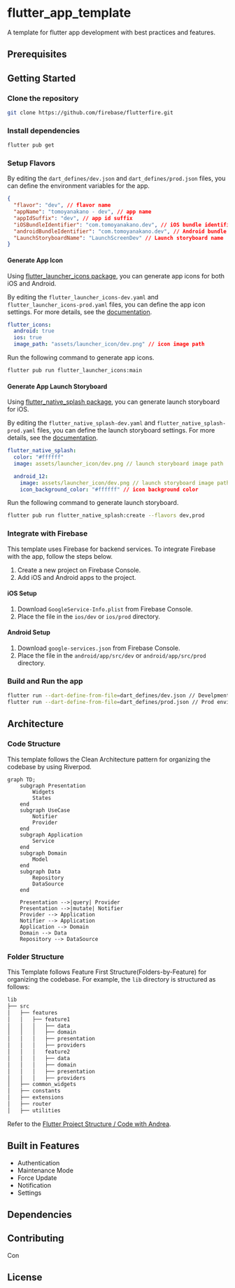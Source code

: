 # flutter_app_template

A template for flutter app development with best practices and features.

## Prerequisites

## Getting Started

### Clone the repository

```bash
git clone https://github.com/firebase/flutterfire.git
```

### Install dependencies

```bash
flutter pub get
```

### Setup Flavors

By editing the `dart_defines/dev.json` and `dart_defines/prod.json` files, you can define the environment variables for the app.

```json
{
  "flavor": "dev", // flavor name
  "appName": "tomoyanakano - dev", // app name
  "appIdSuffix": "dev", // app id suffix
  "iOSBundleIdentifier": "com.tomoyanakano.dev", // iOS bundle identifier
  "androidBundleIdentifier": "com.tomoyanakano.dev", // Android bundle identifier
  "LaunchStoryboardName": "LaunchScreenDev" // Launch storyboard name
}
```

#### Generate App Icon

Using [flutter_launcher_icons package](https://pub.dev/packages/flutter_launcher_icons), you can generate app icons for both iOS and Android.

By editing the `flutter_launcher_icons-dev.yaml` and `flutter_launcher_icons-prod.yaml` files, you can define the app icon settings.
For more details, see the [documentation](https://pub.dev/packages/flutter_launcher_icons).

```yaml
flutter_icons:
  android: true
  ios: true
  image_path: "assets/launcher_icon/dev.png" // icon image path
```

Run the following command to generate app icons.

```bash
flutter pub run flutter_launcher_icons:main
```

#### Generate App Launch Storyboard

Using [flutter_native_splash package](https://pub.dev/packages/flutter_native_splash), you can generate launch storyboard for iOS.

By editing the `flutter_native_splash-dev.yaml` and `flutter_native_splash-prod.yaml` files, you can define the launch storyboard settings.
For more details, see the [documentation](https://pub.dev/packages/flutter_native_splash).

```yaml
flutter_native_splash:
  color: "#ffffff"
  image: assets/launcher_icon/dev.png // launch storyboard image path

  android_12:
    image: assets/launcher_icon/dev.png // launch storyboard image path
    icon_background_color: "#ffffff" // icon background color
```

Run the following command to generate launch storyboard.

```bash
flutter pub run flutter_native_splash:create --flavors dev,prod  
```

### Integrate with Firebase

This template uses Firebase for backend services. To integrate Firebase with the app, follow the steps below.

1. Create a new project on Firebase Console.
2. Add iOS and Android apps to the project.

#### iOS Setup

1. Download `GoogleService-Info.plist` from Firebase Console.
2. Place the file in the `ios/dev` or `ios/prod` directory. 

#### Android Setup

1. Download `google-services.json` from Firebase Console.
2. Place the file in the `android/app/src/dev` or `android/app/src/prod` directory.

### Build and Run the app

```bash
flutter run --dart-define-from-file=dart_defines/dev.json // Develpment environment
flutter run --dart-define-from-file=dart_defines/prod.json // Prod environment
```

## Architecture

### Code Structure

This template follows the Clean Architecture pattern for organizing the codebase by using Riverpod.

```mermaid
graph TD;
    subgraph Presentation
        Widgets
        States
    end
    subgraph UseCase
        Notifier
        Provider
    end
    subgraph Application
        Service
    end
    subgraph Domain
        Model
    end
    subgraph Data
        Repository
        DataSource
    end

    Presentation -->|query| Provider
    Presentation -->|mutate| Notifier
    Provider --> Application
    Notifier --> Application
    Application --> Domain
    Domain --> Data
    Repository --> DataSource
```

### Folder Structure

This Template follows Feature First Structure(Folders-by-Feature) for organizing the codebase.
For example, the `lib` directory is structured as follows:

```bash
lib
├── src 
│   ├── features 
│   │   ├── feature1 
│   │   │   ├── data
│   │   │   ├── domain
│   │   │   ├── presentation
│   │   │   ├── providers 
│   │   │   feature2 
│   │   │   ├── data
│   │   │   ├── domain
│   │   │   ├── presentation
│   │   │   ├── providers
│   ├── common_widgets 
│   ├── constants
│   ├── extensions
│   ├── router
│   ├── utilities 
```

Refer to the [Flutter Project Structure / Code with Andrea](https://codewithandrea.com/articles/flutter-project-structure/).

## Built in Features

- Authentication
- Maintenance Mode
- Force Update
- Notification
- Settings

## Dependencies

## Contributing

Con

## License

